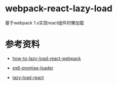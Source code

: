 # webpack-react-lazy-load
基于webpack 1.x实现react组件的懒加载

# 参考资料

* [how-to-lazy-load-react-webpack](https://github.com/iammerrick/how-to-lazy-load-react-webpack)

* [es6-promise-loader](https://github.com/gdi2290/es6-promise-loader)

* [lazy-load-react](https://webpack.js.org/guides/lazy-load-react/)

